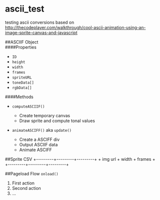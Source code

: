 # ascii_test
testing ascii conversions based on http://thecodeplayer.com/walkthrough/cool-ascii-animation-using-an-image-sprite-canvas-and-javascript
  
##ASCIIF Object  
####Properties
- <code>ID</code>
- <code>height</code>
- <code>width</code>
- <code>frames</code>
- <code>spriteURL</code>
- <code>toneData[]</code>
- <code>rgbData[]</code>

####Methods
- <code>computeASCIIF()</code>
	- Create temporary canvas
	- Draw sprite and compute tonal values
	
- <code>animateASCIFF()</code> aka <code>update()</code>
	- Create a ASCIFF div
	- Output ASCIIF data
	- Animate ASCIFF 


##Sprite CSV 
	+---------+---------+---------+
	+ img url + width   + frames  +
	+---------+---------+---------+


##Pageload Flow
<code>onload()</code>
1. First action
2. Second action
3. ... 